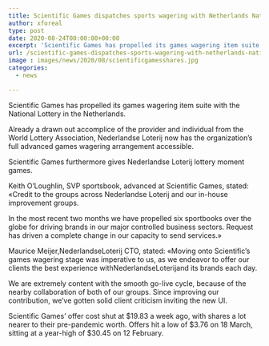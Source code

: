```yaml
---
title: Scientific Games dispatches sports wagering with Netherlands National Lottery
author: xforeal 
type: post
date: 2020-08-24T00:00:00+00:00
excerpt: 'Scientific Games has propelled its games wagering item suite with the National Lottery in the Netherlands '
url: /scientific-games-dispatches-sports-wagering-with-netherlands-national-lottery/
image : images/news/2020/08/scientificgamesshares.jpg
categories:
  - news

---
```

Scientific Games has propelled its games wagering item suite with the National Lottery in the Netherlands. 

Already a drawn out accomplice of the provider and individual from the World Lottery Association, Nederlandse Loterij now has the organization&#8217;s full advanced games wagering arrangement accessible. 

Scientific Games furthermore gives Nederlandse Loterij lottery moment games. 

Keith O&#8217;Loughlin, SVP sportsbook, advanced at Scientific Games, stated: &#171;Credit to the groups across Nederlandse Loterij and our in-house improvement groups. 

In the most recent two months we have propelled six sportbooks over the globe for driving brands in our major controlled business sectors. Request has driven a complete change in our capacity to send services.&#187; 

Maurice Meijer,NederlandseLoterij CTO, stated: &#171;Moving onto Scientific&#8217;s games wagering stage was imperative to us, as we endeavor to offer our clients the best experience withNederlandseLoterijand its brands each day. 

We are extremely content with the smooth go-live cycle, because of the nearby collaboration of both of our groups. Since improving our contribution, we&#8217;ve gotten solid client criticism inviting the new UI. 

Scientific Games&#8217; offer cost shut at $19.83 a week ago, with shares a lot nearer to their pre-pandemic worth. Offers hit a low of $3.76 on 18 March, sitting at a year-high of $30.45 on 12 February.